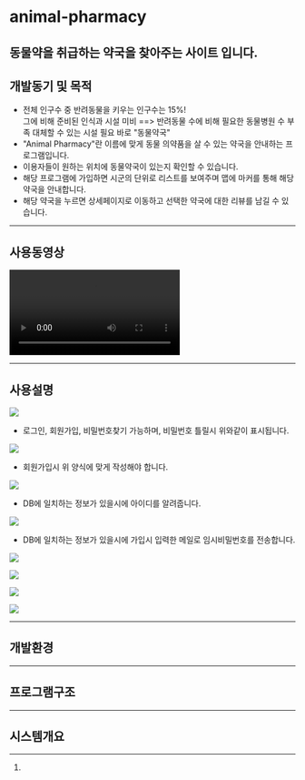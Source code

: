 <h1> animal-pharmacy</h1>
<h2>동물약을 취급하는 약국을 찾아주는 사이트 입니다.</h2>
<h2>개발동기 및 목적</h2>
<ul>
  <li>전체 인구수 중 반려동물을 키우는 인구수는 15%!<br> 그에 비해 준비된 인식과 시설 미비 ==> 반려동물 수에 비해 필요한 동물병원 수 부족 대체할 수 있는 시설 필요 바로 "동물약국"</li>
  <li>"Animal Pharmacy"란 이름에 맞게 동물 의약품을 살 수 있는 약국을 안내하는 프로그램입니다.
  <li>이용자들이 원하는 위치에 동물약국이 있는지 확인할 수 있습니다.</li>
  <li>해당 프로그램에 가입하면 시군의 단위로 리스트를 보여주며 맵에 마커를 통해 해당 약국을 안내합니다.</li>
  <li>해당 약국을 누르면 상세페이지로 이동하고 선택한 약국에 대한 리뷰를 남길 수 있습니다.</li>
</ul>
<hr>
<h2>사용동영상</h2>
<video src="https://user-images.githubusercontent.com/85157790/165730193-4a77528f-6696-47e3-bc5c-f2b87ea7c390.mp4"></video>
<hr>
<h2>사용설명</h2>
<image src="https://user-images.githubusercontent.com/85157790/165734754-cef648e0-90ee-4740-bb47-432e0c56bea4.png"></image>
<ul>
  <li> 로그인, 회원가입, 비밀번호찾기 가능하며, 비밀번호 틀릴시 위와같이 표시됩니다.
</ul>
<image src="https://user-images.githubusercontent.com/85157790/165734757-379cb130-c668-4d69-b42c-b33c52412ea5.png"></image>
<ul>
  <li> 회원가입시 위 양식에 맞게 작성해야 합니다. 
</ul>
<image src="https://user-images.githubusercontent.com/85157790/165734761-cae3f95b-01ae-4443-80c1-ded29b0c685b.png"></image>
<ul>
  <li> DB에 일치하는 정보가 있을시에 아이디를 알려줍니다.
</ul>
<image src="https://user-images.githubusercontent.com/85157790/165734763-303bf78a-7db1-48b8-96df-f0f9f8222e8f.png"></image>
<ul>
  <li> DB에 일치하는 정보가 있을시에 가입시 입력한 메일로 임시비밀번호를 전송합니다.
</ul>
<image src="https://user-images.githubusercontent.com/85157790/165734768-2500027c-817d-4e73-b0e6-f1124991393d.png"></image>

<image src="https://user-images.githubusercontent.com/85157790/165734769-2aa9b19a-9a7d-44c8-8f07-4bdccf06cc7f.png"></image>

<image src="https://user-images.githubusercontent.com/85157790/165734774-911361ab-803d-4d91-939e-966fbf933ad8.png"></image>

<image src="https://user-images.githubusercontent.com/85157790/165734775-267db95d-e0b7-4045-b528-b3078fcc0111.png"></image>
<hr>
<h2>개발환경</h2>

<hr>
<h2>프로그램구조</h2>

<hr>
<h2>시스템개요</h2>

<hr>
<ol>
  <li>  
</ol>
